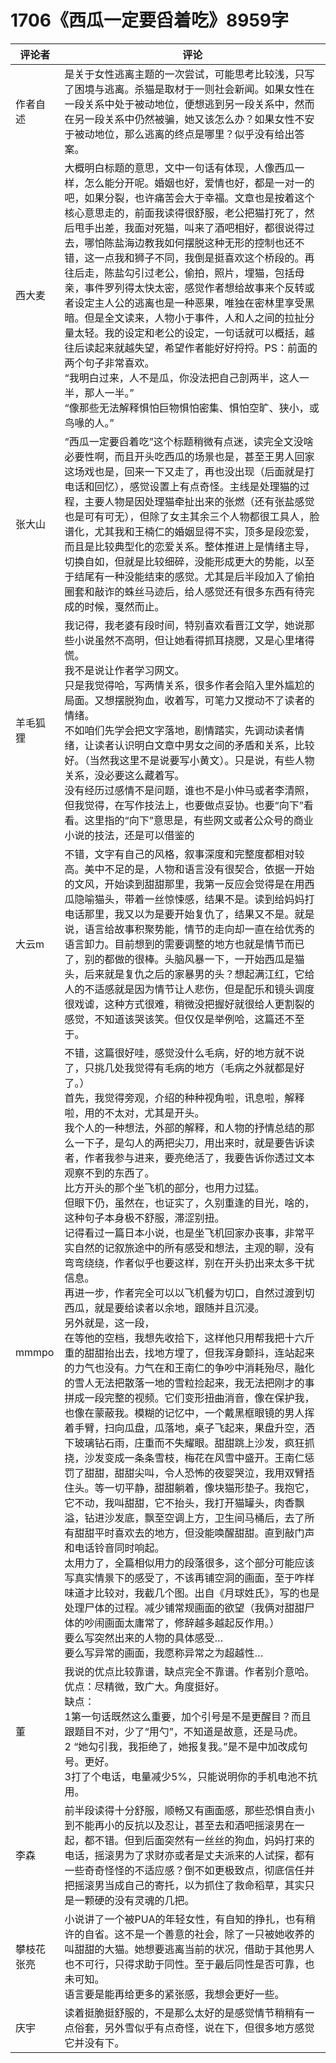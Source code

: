 # 1706《西瓜一定要舀着吃》8959字

评论者 | 评论 |
|---|---|
作者自述|是关于女性逃离主题的一次尝试，可能思考比较浅，只写了困境与逃离。杀猫是取材于一则社会新闻。如果女性在一段关系中处于被动地位，便想逃到另一段关系中，然而在另一段关系中仍然被骗，她又该怎么办？如果女性不安于被动地位，那么逃离的终点是哪里？似乎没有给出答案。
西大麦|大概明白标题的意思，文中一句话有体现，人像西瓜一样，怎么能分开呢。婚姻也好，爱情也好，都是一对一的吧，如果分裂，也许痛苦会大于幸福。文章也是按着这个核心意思走的，前面我读得很舒服，老公把猫打死了，然后甩手出差，我面对死猫，叫来了酒吧相好，都很说得过去，哪怕陈盐海边教我如何摆脱这种无形的控制也还不错，这一点我和狮子不同，我倒是挺喜欢这个桥段的。再往后走，陈盐勾引过老公，偷拍，照片，埋猫，包括母亲，事件罗列得太快太密，感觉作者想给故事来个反转或者设定主人公的逃离也是一种恶果，唯独在密林里享受黑暗。但是全文读来，人物小于事件，人和人之间的拉扯分量太轻。我的设定和老公的设定，一句话就可以概括，越往后读起来就越失望，希望作者能好好捋捋。PS：前面的两个句子非常喜欢。<br/>“我明白过来，人不是瓜，你没法把自己剖两半，这人一半，那人一半。”<br/>“像那些无法解释惧怕巨物惧怕密集、惧怕空旷、狭小，或鸟喙的人。”
张大山|“西瓜一定要舀着吃”这个标题稍微有点迷，读完全文没啥必要性啊，而且开头吃西瓜的场景也是，甚至王男人回家这场戏也是，回来一下又走了，再也没出现（后面就是打电话和回忆），感觉设置上有点奇怪。主线是处理猫的过程，主要人物是因处理猫牵扯出来的张燃（还有张盐感觉也是可有可无），但除了女主其余三个人物都很工具人，脸谱化，尤其我和王楠仁的婚姻显得不实，顶多是段恋爱，而且是比较典型化的恋爱关系。整体推进上是情绪主导，切换自如，但就是比较细碎，没能形成更大的势能，以至于结尾有一种没能结束的感觉。尤其是后半段加入了偷拍圈套和敲诈的蛛丝马迹后，给人感觉还有很多东西有待完成的时候，戛然而止。
羊毛狐狸|我记得，我老婆有段时间，特别喜欢看晋江文学，她说那些小说虽然不高明，但让她看得抓耳挠腮，又是心里堵得慌。 <br/>我不是说让作者学习网文。 <br/>只是我觉得哈，写两情关系，很多作者会陷入里外尴尬的局面。又想摆脱狗血，收着写，可笔力又搅动不了读者的情绪。 <br/>不如咱们先学会把文字落地，剧情踏实，先调动读者情绪，让读者认识明白文章中男女之间的矛盾和关系，比较好。（当然我这里不是说要写小黄文）。只是说，有些人物关系，没必要这么藏着写。 <br/>没有经历过感情不是问题，谁也不是小仲马或者李清照，但我觉得，在写作技法上，也要做点妥协。也要“向下”看看。这里指的“向下”意思是，有些网文或者公众号的商业小说的技法，还是可以借鉴的
大云m| 不错，文字有自己的风格，叙事深度和完整度都相对较高。美中不足的是，人物和语言没有很契合，依据一开始的文风，开始读到甜甜那里，我第一反应会觉得是在用西瓜隐喻猫头，带着一丝惊悚感，结果不是。读到给妈妈打电话那里，我又以为是要开始复仇了，结果又不是。就是说，语言给故事积聚势能，情节的走向却一直在给优秀的语言卸力。目前想到的需要调整的地方也就是情节而已了，别的都做的很棒。头脑风暴一下，一开始西瓜是猫头，后来就是复仇之后的家暴男的头？想起满江红，它给人的不适感就是因为情节让人悲伤，但是配乐和镜头调度很戏谑，这种方式很难，稍微没把握好就很给人更割裂的感觉，不知道该哭该笑。但仅仅是举例哈，这篇还不至于。
mmmpo| 不错，这篇很好哇，感觉没什么毛病，好的地方就不说了，只挑几处我觉得有毛病的地方（毛病之外就都是好了。）<br/>首先，我觉得旁观，介绍的种种视角啦，讯息啦，解释啦，用的不太对，尤其是开头。<br/>我个人的一种想法，外部的解释，和人物的抒情总结的那么一下子，是勾人的两把尖刀，用出来时，就是要告诉读者，作者我参与进来，要亮绝活了，我要告诉你透过文本观察不到的东西了。<br/>比方开头的那个坐飞机的部分，也用力过猛。<br/>但眼下仍，虽然在，也证实了，久别重逢的目光，啥的，这种句子本身极不舒服，滞涩别扭。<br/>记得看过一篇日本小说，也是坐飞机回家办丧事，非常平实自然的记叙旅途中的所有感受和想法，主观的聊，没有弯弯绕绕，作者似乎也要这样，别在开头扔出来太多干扰信息。<br/>再进一步，作者完全可以以飞机餐为切口，自然过渡到切西瓜，就是要给读者以余地，跟随并且沉浸。<br/>另外就是，这一段，<br/>在等他的空档，我想先收拾下，这样他只用帮我把十六斤重的甜甜抬出去，找地方埋了，但我浑身颤抖，连站起来的力气也没有。力气在和王南仁的争吵中消耗殆尽，融化的雪人无法把散落一地的雪粒捡起来，我无法把刚才的事拼成一段完整的视频。它们变形扭曲消音，像在保护我，也像在蒙蔽我。模糊的记忆中，一个戴黑框眼镜的男人挥着手臂，扫向瓜盘，瓜落地，桌子飞起来，果盘升空，洒下玻璃钻石雨，庄重而不失耀眼。甜甜跳上沙发，疯狂抓挠，沙发变成一条条雪枝，梅花在风雪中盛开。王南仁惩罚了甜甜，甜甜尖叫，令人恐怖的夜婴哭泣，我用双臂捂住头。等一切平静，甜甜躺着，像块猫形垫子。我抱它，它不动，我叫甜甜，它不抬头，我打开猫罐头，肉香飘溢，钻进沙发底，飘至空调上方，卫生间马桶后，去了所有甜甜平时喜欢去的地方，但没能唤醒甜甜。直到敲门声和电话铃音同时响起。<br/>太用力了，全篇相似用力的段落很多，这个部分可能应该写真实情景下的感受了，不该再铺空洞的画面，至于咋样味道才比较对，我截几个图。出自《月球姓氏》，写的也是处理尸体的过程。减少铺常规画面的欲望（我俩对甜甜尸体的吵闹画面太庸常了，修辞越多越起反作用。）<br/>要么写突然出来的人物的具体感受…<br/>要么写异常的画面，我愿称异常之为超越性…
董|我说的优点比较靠谱，缺点完全不靠谱。作者别介意哈。<br/>优点：尽精微，致广大。角度挺好。<br/>缺点：<br/>1第一句话既然这么重要，加个引号是不是更醒目？而且跟题目不对，少了“用勺”，不知道是故意，还是马虎。<br/>2 “她勾引我，我拒绝了，她报复我。”是不是中加改成句号。更好。<br/>3打了个电话，电量减少5%，只能说明你的手机电池不抗用。
李森|前半段读得十分舒服，顺畅又有画面感，那些恐惧自责小到不能再小的反抗以及忍让，甚至去和酒吧摇滚男在一起，都不错。但到后面突然有一丝丝的狗血，妈妈打来的电话，摇滚男为了求财亦或者是丈夫派来的人试探，都有一些奇奇怪怪的不适应感？倒不如更极致点，彻底信任并把摇滚男当成自己的寄托，以为抓住了救命稻草，其实只是一颗硬的没有灵魂的几把。
攀枝花张亮|小说讲了一个被PUA的年轻女性，有自知的挣扎，也有稍许的自省。这不是一个善意的社会，除了一只被她收养的叫甜甜的大猫。她想要逃离当前的状况，借助于其他男人也不可行，只得求助于同性。至于最后同性是否可靠，也未可知。<br/>语言要是能再给更多的紧张感，我想会更好一些。
庆宇|读着挺脆挺舒服的，不是那么太好的是感觉情节稍稍有一点俗套，另外雪似乎有点奇怪，说在下，但很多地方感觉它并没有下。